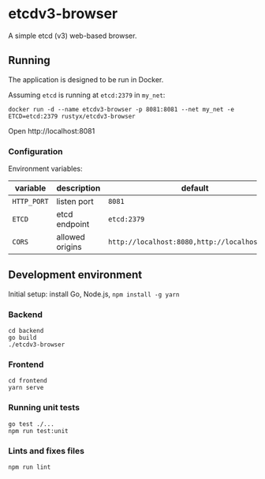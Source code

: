 # etcdv3-browser

A simple etcd (v3) web-based browser.

## Running

The application is designed to be run in Docker.

Assuming `etcd` is running at `etcd:2379` in `my_net`:

```
docker run -d --name etcdv3-browser -p 8081:8081 --net my_net -e ETCD=etcd:2379 rustyx/etcdv3-browser
```

Open http://localhost:8081

### Configuration

Environment variables:

| variable  | description     | default                   |
|-----------|-----------------|---------------------------|
| `HTTP_PORT` | listen port     | `8081`                  |
| `ETCD`      | etcd endpoint   | `etcd:2379`             |
| `CORS`      | allowed origins | `http://localhost:8080,http://localhost:8081` |

## Development environment

Initial setup: install Go, Node.js, `npm install -g yarn`

### Backend

```
cd backend
go build
./etcdv3-browser
```

### Frontend

```
cd frontend
yarn serve
```

### Running unit tests

```
go test ./...
npm run test:unit
```

### Lints and fixes files

```
npm run lint
```
